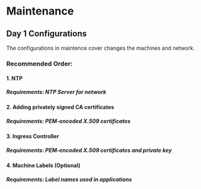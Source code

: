 # Maintenance
## Day 1 Configurations
 The configurations in maintence cover changes the machines and network.

### Recommended Order:
#### 1. NTP 
##### Requirements: NTP Server  for network
#### 2. Adding privately signed CA certificates
##### Requirements: PEM-encoded X.509 certificates
#### 3. Ingress Controller
##### Requirements: PEM-encoded X.509 certificates and private key
#### 4. Machine Labels (Optional)
##### Requirements: Label names used in applications
